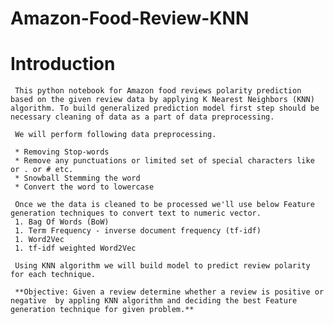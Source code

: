 # Amazon-Food-Review-KNN

# Introduction  
     This python notebook for Amazon food reviews polarity prediction based on the given review data by applying K Nearest Neighbors (KNN) algorithm. To build generalized prediction model first step should be necessary cleaning of data as a part of data preprocessing.    
        
     We will perform following data preprocessing.    
        
     * Removing Stop-words   
     * Remove any punctuations or limited set of special characters like   or . or # etc.   
     * Snowball Stemming the word    
     * Convert the word to lowercase   
         
     Once we the data is cleaned to be processed we'll use below Feature generation techniques to convert text to numeric vector.   
     1. Bag Of Words (BoW)   
     1. Term Frequency - inverse document frequency (tf-idf)   
     1. Word2Vec   
     1. tf-idf weighted Word2Vec   
        
     Using KNN algorithm we will build model to predict review polarity for each technique.    
        
     **Objective: Given a review determine whether a review is positive or negative  by appling KNN algorithm and deciding the best Feature generation technique for given problem.**   
        
       
